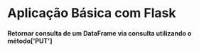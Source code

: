 # Aplicação Básica com Flask
#### Retornar consulta de um DataFrame via consulta utilizando o método['PUT']
